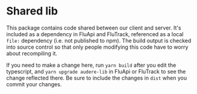 # Shared lib

This package contains code shared between our client and server. It's included as a dependency in FluApi and FluTrack, referenced as a local `file:` dependency (i.e. not published to npm). The build output is checked into source control so that only people modifying this code have to worry about recompiling it.

If you need to make a change here, run `yarn build` after you edit the typescript, and `yarn upgrade audere-lib` in FluApi or FluTrack to see the change reflected there. Be sure to include the changes in `dist` when you commit your changes.
